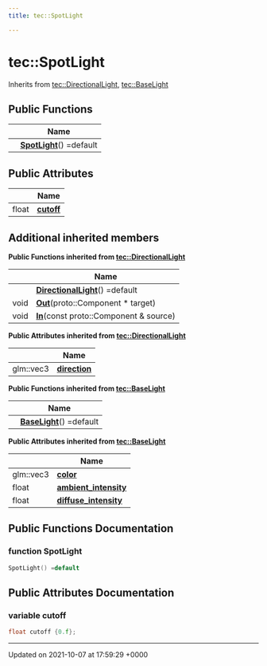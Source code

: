 ```yaml
---
title: tec::SpotLight

---
```


# tec::SpotLight





Inherits from [tec::DirectionalLight](/engine/Classes/structtec_1_1_directional_light/), [tec::BaseLight](/engine/Classes/structtec_1_1_base_light/)

## Public Functions

|                | Name           |
| -------------- | -------------- |
| | **[SpotLight](/engine/Classes/structtec_1_1_spot_light/#function-spotlight)**() =default |

## Public Attributes

|                | Name           |
| -------------- | -------------- |
| float | **[cutoff](/engine/Classes/structtec_1_1_spot_light/#variable-cutoff)**  |

## Additional inherited members

**Public Functions inherited from [tec::DirectionalLight](/engine/Classes/structtec_1_1_directional_light/)**

|                | Name           |
| -------------- | -------------- |
| | **[DirectionalLight](/engine/Classes/structtec_1_1_directional_light/#function-directionallight)**() =default |
| void | **[Out](/engine/Classes/structtec_1_1_directional_light/#function-out)**(proto::Component * target) |
| void | **[In](/engine/Classes/structtec_1_1_directional_light/#function-in)**(const proto::Component & source) |

**Public Attributes inherited from [tec::DirectionalLight](/engine/Classes/structtec_1_1_directional_light/)**

|                | Name           |
| -------------- | -------------- |
| glm::vec3 | **[direction](/engine/Classes/structtec_1_1_directional_light/#variable-direction)**  |

**Public Functions inherited from [tec::BaseLight](/engine/Classes/structtec_1_1_base_light/)**

|                | Name           |
| -------------- | -------------- |
| | **[BaseLight](/engine/Classes/structtec_1_1_base_light/#function-baselight)**() =default |

**Public Attributes inherited from [tec::BaseLight](/engine/Classes/structtec_1_1_base_light/)**

|                | Name           |
| -------------- | -------------- |
| glm::vec3 | **[color](/engine/Classes/structtec_1_1_base_light/#variable-color)**  |
| float | **[ambient_intensity](/engine/Classes/structtec_1_1_base_light/#variable-ambient-intensity)**  |
| float | **[diffuse_intensity](/engine/Classes/structtec_1_1_base_light/#variable-diffuse-intensity)**  |


## Public Functions Documentation

### function SpotLight

```cpp
SpotLight() =default
```


## Public Attributes Documentation

### variable cutoff

```cpp
float cutoff {0.f};
```


-------------------------------

Updated on 2021-10-07 at 17:59:29 +0000